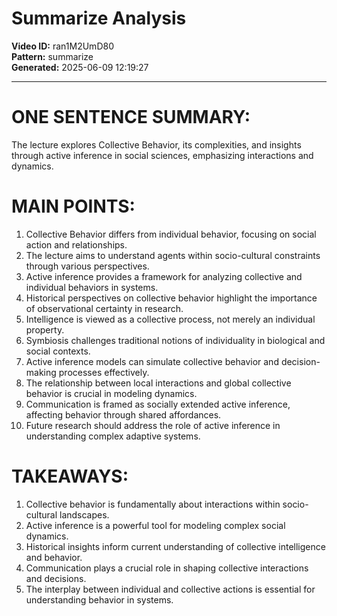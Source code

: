 # Summarize Analysis

**Video ID:** ran1M2UmD80  
**Pattern:** summarize  
**Generated:** 2025-06-09 12:19:27  

---

# ONE SENTENCE SUMMARY:
The lecture explores Collective Behavior, its complexities, and insights through active inference in social sciences, emphasizing interactions and dynamics.

# MAIN POINTS:
1. Collective Behavior differs from individual behavior, focusing on social action and relationships.
2. The lecture aims to understand agents within socio-cultural constraints through various perspectives.
3. Active inference provides a framework for analyzing collective and individual behaviors in systems.
4. Historical perspectives on collective behavior highlight the importance of observational certainty in research.
5. Intelligence is viewed as a collective process, not merely an individual property.
6. Symbiosis challenges traditional notions of individuality in biological and social contexts.
7. Active inference models can simulate collective behavior and decision-making processes effectively.
8. The relationship between local interactions and global collective behavior is crucial in modeling dynamics.
9. Communication is framed as socially extended active inference, affecting behavior through shared affordances.
10. Future research should address the role of active inference in understanding complex adaptive systems.

# TAKEAWAYS:
1. Collective behavior is fundamentally about interactions within socio-cultural landscapes.
2. Active inference is a powerful tool for modeling complex social dynamics.
3. Historical insights inform current understanding of collective intelligence and behavior.
4. Communication plays a crucial role in shaping collective interactions and decisions.
5. The interplay between individual and collective actions is essential for understanding behavior in systems.